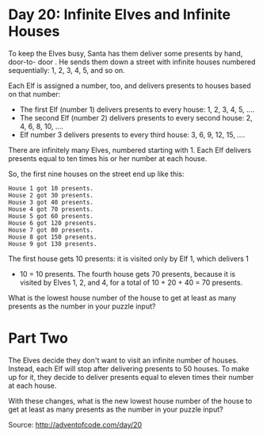 Day 20: Infinite Elves and Infinite Houses
==========================================

To keep the Elves busy, Santa has them deliver some presents by hand, door-to-
door .  He sends them down a street with infinite houses numbered sequentially:
1, 2, 3, 4, 5, and so on.

Each Elf is assigned a number, too, and delivers presents to houses based on
that number:
- The first Elf (number 1) delivers presents to every house: 1, 2, 3, 4, 5,
  ....
- The second Elf (number 2) delivers presents to every second house: 2, 4, 6,
  8, 10, ....
- Elf number 3 delivers presents to every third house: 3, 6, 9, 12, 15, ....

There are infinitely many Elves, numbered starting with 1.  Each Elf delivers
presents equal to ten times his or her number at each house.

So, the first nine houses on the street end up like this:

    House 1 got 10 presents.
    House 2 got 30 presents.
    House 3 got 40 presents.
    House 4 got 70 presents.
    House 5 got 60 presents.
    House 6 got 120 presents.
    House 7 got 80 presents.
    House 8 got 150 presents.
    House 9 got 130 presents.

The first house gets 10 presents: it is visited only by Elf 1, which delivers 1
* 10 = 10 presents.  The fourth house gets 70 presents, because it is visited by
Elves 1, 2, and 4, for a total of 10 + 20 + 40 = 70 presents.

What is the lowest house number of the house to get at least as many presents as
the number in your puzzle input?

Part Two
========

The Elves decide they don't want to visit an infinite number of houses.
Instead, each Elf will stop after delivering presents to 50 houses.  To make up
for it, they decide to deliver presents equal to eleven times their number at
each house.

With these changes, what is the new lowest house number of the house to get at
least as many presents as the number in your puzzle input?

Source: http://adventofcode.com/day/20
